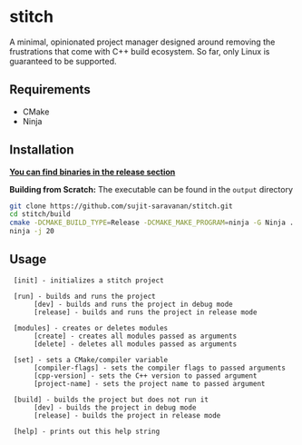 # stitch
A minimal, opinionated project manager designed around removing the frustrations that come with C++ build ecosystem.
So far, only Linux is guaranteed to be supported.
## Requirements
- CMake
- Ninja
## Installation
<ins>**You can find binaries in the release section**</ins>

**Building from Scratch:** The executable can be found in the `output` directory
```bash
git clone https://github.com/sujit-saravanan/stitch.git
cd stitch/build
cmake -DCMAKE_BUILD_TYPE=Release -DCMAKE_MAKE_PROGRAM=ninja -G Ninja .
ninja -j 20
```
## Usage
     [init] - initializes a stitch project
     
     [run] - builds and runs the project
          [dev] - builds and runs the project in debug mode
          [release] - builds and runs the project in release mode
          
     [modules] - creates or deletes modules
          [create] - creates all modules passed as arguments
          [delete] - deletes all modules passed as arguments
          
     [set] - sets a CMake/compiler variable
          [compiler-flags] - sets the compiler flags to passed arguments
          [cpp-version] - sets the C++ version to passed argument
          [project-name] - sets the project name to passed argument
          
     [build] - builds the project but does not run it
          [dev] - builds the project in debug mode
          [release] - builds the project in release mode
          
     [help] - prints out this help string
